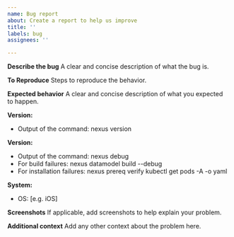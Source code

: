 ```yaml
---
name: Bug report
about: Create a report to help us improve
title: ''
labels: bug
assignees: ''

---
```


**Describe the bug**
A clear and concise description of what the bug is.

**To Reproduce**
Steps to reproduce the behavior.

**Expected behavior**
A clear and concise description of what you expected to happen.

**Version:**
 - Output of the command:    nexus version

**Version:**
 - Output of the command:     nexus debug
 - For build failures:                  nexus datamodel build --debug
 - For installation failures:
                                                    nexus prereq verify
                                                    kubectl get pods -A -o yaml
                            
**System:**
 - OS: [e.g. iOS]

**Screenshots**
If applicable, add screenshots to help explain your problem.

**Additional context**
Add any other context about the problem here.
